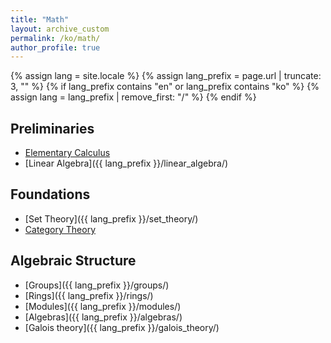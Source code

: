 ```yaml
---
title: "Math"
layout: archive_custom
permalink: /ko/math/
author_profile: true
---
```

{% assign lang = site.locale %}
{% assign lang_prefix = page.url | truncate: 3, "" %}
{% if lang_prefix contains "en" or lang_prefix contains "ko" %}
  {% assign lang = lang_prefix | remove_first: "/" %}
{% endif %}

## Preliminaries
- [Elementary Calculus]()
- [Linear Algebra]({{ lang_prefix }}/linear_algebra/)


## Foundations

- [Set Theory]({{ lang_prefix }}/set_theory/)
- [Category Theory]()

## Algebraic Structure

- [Groups]({{ lang_prefix }}/groups/)
- [Rings]({{ lang_prefix }}/rings/)
- [Modules]({{ lang_prefix }}/modules/)
- [Algebras]({{ lang_prefix }}/algebras/)
- [Galois theory]({{ lang_prefix }}/galois_theory/)
